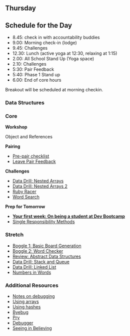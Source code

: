 ## Thursday
## Schedule for the Day

- 8.45: check in with accountability buddies
- 9.00: Morning check-in (lodge)
- 9.45: Challenges
- 12.30: Lunch (active yoga at 12:30, relaxing at 1:15)
- 2.00: All School Stand Up (Yoga space)
- 2.10: Challenges
- 5:30: Pair Feedback
- 5:40: Phase 1 Stand up
- 6.00: End of core hours

Breakout will be scheduled at morning checkin.

### Data Structures

### Core

**Workshop**

Object and References

**Pairing**
- [Pre-pair checklist](../resources/pair-checkin-tips.md)
- [Leave Pair Feedback](../feedback.md)

**Challenges**

- [Data Drill: Nested Arrays](../../../../data-drill-nested-arrays-challenge)
- [Data Drill: Nested Arrays 2](../../../../nested-arrays-2-ruby-for-conversion-and-seeding-challenge)
- [Ruby Racer](../../../../ruby-racer-1-outrageous-fortune-challenge)
- [Word Search](../../../../ruby-word-search-challenge)

**Prep for Tomorrow**

- **[Your first week: On being a student at Dev Bootcamp](../readings/being-at-dev-bootcamp.md)**
- [Single Responsibility Methods](../readings/single-responsibility-methods/README.md)

### Stretch

- [Boggle 1: Basic Board Generation](../../../../boggle-1-basic-board-generation-challenge)
- [Boggle 2: Word Checker](../../../../boggle-2-word-checker-challenge)
- [Review: Abstract Data Structures](../../../../review-abstract-data-structures-challenge)
- [Data Drill: Stack and Queue](../../../../data-drill-stack-and-queue-challenge)
- [Data Drill: Linked List](../../../../data-drill-linked-list-challenge)
- [Numbers in Words](../../../../numbers-in-words-challenge)

### Additional Resources

- [Notes on debugging](../resources/debugging.md)
- [Using arrays](http://blog.teamtreehouse.com/ruby-arrays)
- [Using hashes](http://teamtreehouse.com/library/ruby-foundations#hashes)
- [Byebug](https://rubygems.org/gems/byebug)
- [Pry](http://pryrepl.org/)
- [Debugger](http://www.tutorialspoint.com/ruby/ruby_debugger.htm)
- [Seeing in Believing](https://github.com/JoshCheek/sublime-text-2-seeing-is-believing)

